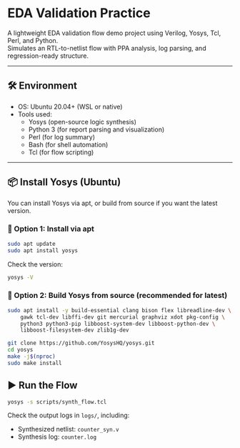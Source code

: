 # EDA Validation Practice

A lightweight EDA validation flow demo project using Verilog, Yosys, Tcl, Perl, and Python.  
Simulates an RTL-to-netlist flow with PPA analysis, log parsing, and regression-ready structure.

---

## 🛠️ Environment

- OS: Ubuntu 20.04+ (WSL or native)
- Tools used:
  - Yosys (open-source logic synthesis)
  - Python 3 (for report parsing and visualization)
  - Perl (for log summary)
  - Bash (for shell automation)
  - Tcl (for flow scripting)

---

## 📦 Install Yosys (Ubuntu)

You can install Yosys via apt, or build from source if you want the latest version.

### 🔹 Option 1: Install via apt

```bash
sudo apt update
sudo apt install yosys
```

Check the version:
```bash
yosys -V
```

### 🔹 Option 2: Build Yosys from source (recommended for latest)

```bash
sudo apt install -y build-essential clang bison flex libreadline-dev \
    gawk tcl-dev libffi-dev git mercurial graphviz xdot pkg-config \
    python3 python3-pip libboost-system-dev libboost-python-dev \
    libboost-filesystem-dev zlib1g-dev

git clone https://github.com/YosysHQ/yosys.git
cd yosys
make -j$(nproc)
sudo make install
```
## ▶️ Run the Flow
```bash
yosys -s scripts/synth_flow.tcl
```
Check the output logs in `logs/`, including:
 - Synthesized netlist: `counter_syn.v`
 - Synthesis log: `counter.log`


